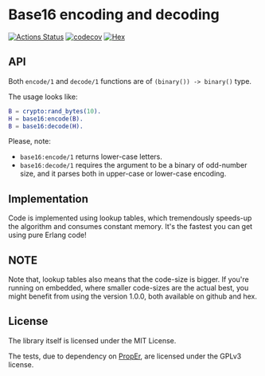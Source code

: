 Base16 encoding and decoding
============================

[![Actions Status](https://github.com/esl/base16/workflows/ci/badge.svg)](https://github.com/esl/base16/actions)
[![codecov](https://codecov.io/gh/esl/base16/branch/main/graph/badge.svg)](https://codecov.io/gh/esl/base16)
[![Hex](http://img.shields.io/hexpm/v/base16.svg)](https://hex.pm/packages/base16)

## API

Both `encode/1` and `decode/1` functions are of `(binary()) -> binary()` type.

The usage looks like:

```erlang
B = crypto:rand_bytes(10).
H = base16:encode(B).
B = base16:decode(H).
```

Please, note:

   * `base16:encode/1` returns lower-case letters.
   * `base16:decode/1` requires the argument to be a binary of odd-number size, and it parses both in upper-case or lower-case encoding.


## Implementation

Code is implemented using lookup tables, which tremendously speeds-up the algorithm and consumes constant memory. It's the fastest you can get using pure Erlang code!

## NOTE

Note that, lookup tables also means that the code-size is bigger.
If you're running on embedded, where smaller code-sizes are the actual best, you might benefit from using the version 1.0.0, both available on github and hex.


License
-------

The library itself is licensed under the MIT License.

The tests, due to dependency on [PropEr], are licensed under the GPLv3 license.

[PropEr]:http://proper.softlab.ntua.gr/index.html
